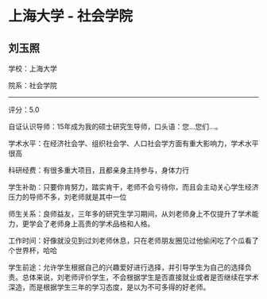 # 上海大学 - 社会学院

## 刘玉照

学校：上海大学

院系：社会学院

* * *

评分：5.0

自证认识导师：15年成为我的硕士研究生导师，口头语：您...您们...。

学术水平：在经济社会学、组织社会学、人口社会学方面有重大影响力，学术水平很高

科研经费：有很多重大项目，且都亲身主持参与，身体力行

学生补助：只要你肯努力，踏实肯干，老师不会亏待你，而且会主动关心学生经济压力的导师不多，刘老师就是其中一位

师生关系：良师益友，三年多的研究生学习期间，从刘老师身上不仅提升了学术能力，更学会了老师身上高贵的学术品格和人格。

工作时间：好像就没见到过刘老师休息，只在老师朋友圈见过他偷闲吃了个瓜看了个世界杯，哈哈

学生前途：允许学生根据自己的兴趣爱好进行选择，并引导学生为自己的选择负责。总体来说，刘老师评价学生，不会根据学生是否直接就业或者是否继续在学术深造，而是根据学生三年的学习态度，是以为不可多得的好老师。